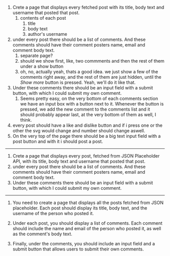 1. Crete a page that displays every fetched post with its title, body text and username that posted that post.
   1. contents of each post
      1. title
      2. body text
      3. author's username
2. under every post there should be a list of comments. And these comments should have their comment posters name, email and comment body text.
   1. separate page?
   2. should we show first, like, two commments and then the rest of them under a show button
   3. oh, no, actually yeah, thats a good idea. we just show a few of the comments right away, and the rest of them are just hidden, until the _Show more_ button is pressed. Yeah, we'll do it like that.
3. Under these comments there should be an input field with a submit button, with which I could submit my own comment.
   1. Seems pretty easy, on the very bottom of each comments section we have an input box with a button next to it. Whenever the button is pressed, we add the new comment to the comments list and it should probably appear last, at the very bottom of them as well, I think.
4. every post should have a like and dislike button and if i press one or the other the svg would change and number should change aswell.
5. On the very top of the page there should be a big text input field with a post button and with it i should post a post.

---

1. Crete a page that displays every post, fetched from JSON Placeholder API, with its title, body text and username that posted that post.
2. under every post there should be a list of comments. And these comments should have their comment posters name, email and comment body text.
3. Under these comments there should be an input field with a submit button, with which I could submit my own comment.

---

1. You need to create a page that displays all the posts fetched from JSON placeholder. Each post should display its title, body text, and the username of the person who posted it.

2. Under each post, you should display a list of comments. Each comment should include the name and email of the person who posted it, as well as the comment's body text.

3. Finally, under the comments, you should include an input field and a submit button that allows users to submit their own comments.
